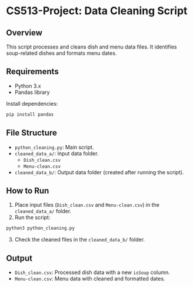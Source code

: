 # CS513-Project: Data Cleaning Script

## Overview
This script processes and cleans dish and menu data files. It identifies soup-related dishes and formats menu dates.

## Requirements
- Python 3.x
- Pandas library

Install dependencies:
```sh
pip install pandas
```

## File Structure
- `python_cleaning.py`: Main script.
- `cleaned_data_a/`: Input data folder.
  - `Dish_clean.csv`
  - `Menu-clean.csv`
- `cleaned_data_b/`: Output data folder (created after running the script).

## How to Run
1. Place input files (`Dish_clean.csv` and `Menu-clean.csv`) in the `cleaned_data_a/` folder.
2. Run the script:
```sh
python3 python_cleaning.py
```
3. Check the cleaned files in the `cleaned_data_b/` folder.

## Output
- `Dish_clean.csv`: Processed dish data with a new `isSoup` column.
- `Menu-clean.csv`: Menu data with cleaned and formatted dates.